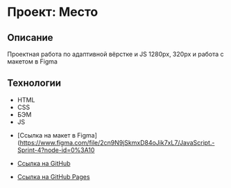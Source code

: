 # Проект: Место
## Описание
Проектная работа по  адаптивной вёрстке и JS 1280px, 320px и работа с макетом в Figma

## Технологии

- HTML
- CSS
- БЭМ
- JS


* [Ссылка на макет в Figma] (https://www.figma.com/file/2cn9N9jSkmxD84oJik7xL7/JavaScript.-Sprint-4?node-id=0%3A10

* [Ссылка на GitHub](https://github.com/EkaterinaSinelshchikova/russian-travel)

* [Ссылка на GitHub Pages](https://ekaterinasinelshchikova.github.io/russian-travel/)
